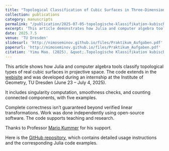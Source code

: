 ```yaml
---
title: "Topological Classification of Cubic Surfaces in Three-Dimensional Real Projective Space based on Julia Implementations: 5 Case Studies (German)"
collection: publications
category: manuscripts
permalink: "/publication/2025-07-05-topologische-klassifikation-kubischer-flaechen-julia" 
excerpt: 'This article demonstrates how Julia and computer algebra tools classify topological types of real cubic surfaces in projective space. Developed during an internship at TU Dresden, it includes singularity computation, smoothness checks, and connected component counting for five examples. The code supports teaching and research.'
date: 2025.7.5
venue: 'TU Dresden'
slidesurl: 'http://nimoseminov.github.io/files/Praktikum_Aufgaben.pdf'
paperurl: 'http://nimoseminov.github.io/files/Praktikum_Aufgaben.pdf'
citation: 'Yimu Mao. (2025). &quot;.Topologische Klassifikation kubischer Flächen im dreidimensionalen reellen projektiven Raum anhand von Julia-Implementierungen: 5 Fallbeispiele &quot'
---
```


This article shows how Julia and computer algebra tools classify topological types of real cubic surfaces in projective space. The code extends in the [webisite](https://mathrepo.mis.mpg.de/27pAdicLines/JuliaCode.html) and was developed during an internship at the Institute of Geometry, TU Dresden (June 23 – July 4, 2025).

It includes singularity computation, smoothness checks, and counting connected components, with five examples.

Complete correctness isn’t guaranteed beyond verified linear transformations. Work was done independently using open-source software. The code supports teaching and research.

Thanks to Professor [Mario Kummer](https://tu-dresden.de/mn/math/geometrie/kummer) for his support.

Here is the [GitHub repository](https://github.com/nimoseminov/Real-Lines-on-Del-Pezzo-Surfaces-of-Degree-3-and-4-in-RP3-and-RP4), which contains detailed usage instructions and the corresponding Julia code examples.
